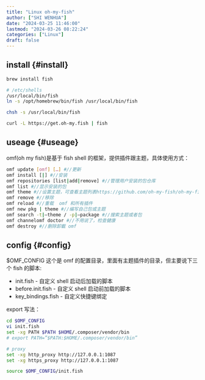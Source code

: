 ```yaml
---
title: "Linux oh-my-fish"
author: ["SHI WENHUA"]
date: "2024-03-25 11:46:00"
lastmod: "2024-03-26 08:22:24"
categories: ["Linux"]
draft: false
---
```


## install {#install}

```bash
brew install fish

# /etc/shells
/usr/local/bin/fish
ln -s /opt/homebrew/bin/fish /usr/local/bin/fish

chsh -s /usr/local/bin/fish

curl -L https://get.oh-my.fish | fish
```


## useage {#useage}

omf(oh my fish)是基于 fish shell 的框架，提供插件跟主题，具体使用方式：

```bash
omf update [omf] […] #//更新
omf install [|] #//安装
omf repositories [list|add|remove] #//管理用户安装的包仓库
omf list #//显示安装的包
omf theme #//设置主题，可查看主题列表https://github.com/oh-my-fish/oh-my-fish/blob/master/docs/Themes.md
omf remove #//移除
omf reload #//重载  omf 和所有插件
omf new pkg | theme #//编写自己包或主题
omf search -t|–theme / -p|–package #//搜索主题或者包
omf channelomf doctor #//不用说了，检查健康
omf destroy #//删除卸載 omf
```


## config {#config}

$OMF_CONFIG 这个是 omf 的配置目录，里面有主题插件的目录，但主要说下三个 fish 的脚本:

-   init.fish - 自定义 shell 启动后加载的脚本
-   before.init.fish - 自定义 shell 启动前加载的脚本
-   key_bindings.fish - 自定义快捷键绑定

export 写法：

```bash
cd $OMF_CONFIG
vi init.fish
set -xg PATH $PATH $HOME/.composer/vendor/bin
# export PATH=”$PATH:$HOME/.composer/vendor/bin”

# proxy
set -xg http_proxy http://127.0.0.1:1087
set -xg https_proxy http://127.0.0.1:1087

source $OMF_CONFIG/init.fish
```
